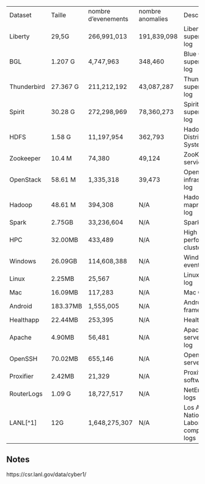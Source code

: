 <!-----

Yay, no errors, warnings, or alerts!

Conversion time: 0.737 seconds.


Using this Markdown file:

1. Paste this output into your source file.
2. See the notes and action items below regarding this conversion run.
3. Check the rendered output (headings, lists, code blocks, tables) for proper
   formatting and use a linkchecker before you publish this page.

Conversion notes:

* Docs to Markdown version 1.0β33
* Thu Dec 01 2022 09:39:02 GMT-0800 (PST)
* Source doc: Document sans titre
* Tables are currently converted to HTML tables.
----->



<table>
    <tr>
        <td>Dataset
        </td>
        <td>Taille
        </td>
        <td>nombre d’evenements
        </td>
        <td>nombre anomalies
        </td>
        <td>Description
        </td>
    </tr>
    <tr>
        <td>Liberty
        </td>
        <td>29,5G
        </td>
        <td>266,991,013
        </td>
        <td>191,839,098
        </td>
        <td>Liberty supercomputer log
        </td>
    </tr>
    <tr>
        <td>BGL
        </td>
        <td>1.207 G
        </td>
        <td>4,747,963
        </td>
        <td>348,460
        </td>
        <td>Blue Gene/L supercomputer log
        </td>
    </tr>
    <tr>
        <td>Thunderbird
        </td>
        <td>27.367 G
        </td>
        <td>211,212,192
        </td>
        <td>43,087,287
        </td>
        <td>Thunderbird supercomputer log
        </td>
    </tr>
    <tr>
        <td>Spirit
        </td>
        <td>30.28 G
        </td>
        <td>272,298,969
        </td>
        <td>78,360,273
        </td>
        <td>Spirit supercomputer log
        </td>
    </tr>
    <tr>
        <td>HDFS
        </td>
        <td>1.58 G
        </td>
        <td>11,197,954
        </td>
        <td>362,793
        </td>
        <td>Hadoop Distributed File System
        </td>
    </tr>
    <tr>
        <td>Zookeeper
        </td>
        <td>10.4 M
        </td>
        <td>74,380
        </td>
        <td>49,124
        </td>
        <td>ZooKeeper service log
        </td>
    </tr>
    <tr>
        <td>OpenStack
        </td>
        <td>58.61 M
        </td>
        <td>1,335,318
        </td>
        <td>39,473
        </td>
        <td>OpenStack infrastructure log
        </td>
    </tr>
    <tr>
        <td>Hadoop
        </td>
        <td>48.61 M
        </td>
        <td>394,308
        </td>
        <td>N/A
        </td>
        <td>Hadoop mapreduce job log
        </td>
    </tr>
    <tr>
        <td>Spark
        </td>
        <td>2.75GB
        </td>
        <td>33,236,604
        </td>
        <td>N/A
        </td>
        <td>Spark job log
        </td>
    </tr>
    <tr>
        <td>HPC
        </td>
        <td>32.00MB
        </td>
        <td>433,489
        </td>
        <td>N/A
        </td>
        <td>High performance cluster log
        </td>
    </tr>
    <tr>
        <td>Windows
        </td>
        <td>26.09GB
        </td>
        <td>114,608,388
        </td>
        <td>N/A
        </td>
        <td>Windows event log
        </td>
    </tr>
    <tr>
        <td>Linux
        </td>
        <td>2.25MB
        </td>
        <td>25,567
        </td>
        <td>N/A
        </td>
        <td>Linux system log
        </td>
    </tr>
    <tr>
        <td>Mac
        </td>
        <td>16.09MB
        </td>
        <td>117,283
        </td>
        <td>N/A
        </td>
        <td>Mac OS log
        </td>
    </tr>
    <tr>
        <td>Android
        </td>
        <td>183.37MB
        </td>
        <td>1,555,005
        </td>
        <td>N/A
        </td>
        <td>Android framework log
        </td>
    </tr>
    <tr>
        <td>Healthapp
        </td>
        <td>22.44MB
        </td>
        <td>253,395
        </td>
        <td>N/A
        </td>
        <td>Health app log
        </td>
    </tr>
    <tr>
        <td>Apache
        </td>
        <td>4.90MB
        </td>
        <td>56,481
        </td>
        <td>N/A
        </td>
        <td>Apache web server error log
        </td>
    </tr>
    <tr>
        <td>OpenSSH
        </td>
        <td>70.02MB
        </td>
        <td>655,146
        </td>
        <td>N/A
        </td>
        <td>OpenSSH server log
        </td>
    </tr>
    <tr>
        <td>Proxifier
        </td>
        <td>2.42MB
        </td>
        <td>21,329
        </td>
        <td>N/A
        </td>
        <td>Proxifier software log
        </td>
    </tr>
    <tr>
        <td>RouterLogs
        </td>
        <td>1.09 G
        </td>
        <td>18,727,517
        </td>
        <td>N/A
        </td>
        <td>NetEngine40E logs
        </td>
    </tr>
    <tr>
        <td>LANL[^1]
        </td>
        <td>12G
        </td>
        <td>1,648,275,307
        </td>
        <td>N/A
        </td>
        <td>Los Alamos National Laboratory computers logs
        </td>
    </tr>
</table>





<!-- Footnotes themselves at the bottom. -->
## Notes

[^1]:
<p>
    https://csr.lanl.gov/data/cyber1/